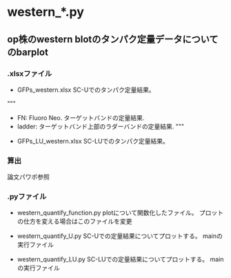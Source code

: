 # western_*.py

## op株のwestern blotのタンパク定量データについてのbarplot

### .xlsxファイル

* GFPs_western.xlsx
SC-Uでのタンパク定量結果。

"""
- FN: Fluoro Neo. ターゲットバンドの定量結果.
- ladder: ターゲットバンド上部のラダーバンドの定量結果.
"""

* GFPs_LU_western.xlsx
SC-LUでのタンパク定量結果。

### 算出

論文パワポ参照

### .pyファイル

* western_quantify_function.py
plotについて関数化したファイル。
プロットの仕方を変える場合はこのファイルを変更

* western_quantify_U.py
SC-Uでの定量結果についてプロットする。
mainの実行ファイル

* western_quantify_LU.py
SC-LUでの定量結果についてプロットする。
mainの実行ファイル

